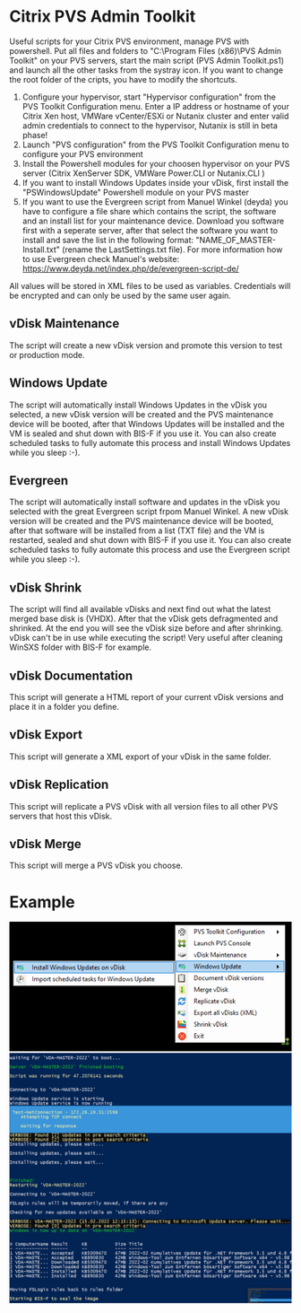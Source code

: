 # Citrix PVS Admin Toolkit
Useful scripts for your Citrix PVS environment, manage PVS with powershell.
Put all files and folders to "C:\Program Files (x86)\PVS Admin Toolkit" on your PVS servers, start the main script (PVS Admin Toolkit.ps1) and launch all the other tasks from the systray icon. If you want to change the root folder of the cripts, you have to modify the shortcuts.

1. Configure your hypervisor, start "Hypervisor configuration" from the PVS Toolkit Configuration menu. Enter a IP address or hostname of your Citrix Xen host, VMWare vCenter/ESXi or Nutanix cluster and enter valid admin credentials to connect to the hypervisor, Nutanix is still in beta phase!
2. Launch "PVS configuration" from the PVS Toolkit Configuration menu to configure your PVS environment
3. Install the Powershell modules for your choosen hypervisor on your PVS server (Citrix XenServer SDK, VMWare Power.CLI or Nutanix.CLI )
4. If you want to install Windows Updates inside your vDisk, first install the "PSWindowsUpdate" Powershell module on your PVS master
5. If you want to use the Evergreen script from Manuel Winkel (deyda) you have to configure a file share which contains the script, the software and an install list for your maintenance device. Download you software first with a seperate server, after that select the software you want to install and save the list in the following format: "NAME_OF_MASTER-Install.txt" (rename the LastSettings.txt file). For more information how to use Evergreen check Manuel's website: https://www.deyda.net/index.php/de/evergreen-script-de/

All values will be stored in XML files to be used as variables. Credentials will be encrypted and can only be used by the same user again. 

## vDisk Maintenance
The script will create a new vDisk version and promote this version to test or production mode.

## Windows Update
The script will automatically install Windows Updates in the vDisk you selected, a new vDisk version will be created and the PVS maintenance device will be booted, after that Windows Updates will be installed and the VM is sealed and shut down with BIS-F if you use it. You can also create scheduled tasks to fully automate this process and install Windows Updates while you sleep :-). 

## Evergreen
The script will automatically install software and  updates in the vDisk you selected with the great Evergreen script frpom Manuel Winkel. A new vDisk version will be created and the PVS maintenance device will be booted, after that software will be installed from a list (TXT file) and the VM is restarted, sealed and shut down with BIS-F if you use it. You can also create scheduled tasks to fully automate this process and use the Evergreen script while you sleep :-). 
## vDisk Shrink
The script will find all available vDisks and next find out what the latest merged base disk is (VHDX). After that the vDisk gets defragmented and shrinked. At the end you will see the vDisk size before and after shrinking. vDisk can't be in use while executing the script! Very useful after cleaning WinSXS folder with BIS-F for example. 

## vDisk Documentation
This script will generate a HTML report of your current vDisk versions and place it in a folder you define.

## vDisk Export
This script will generate a XML export of your vDisk in the same folder.

## vDisk Replication
This script will replicate a PVS vDisk with all version files to all other PVS servers that host this vDisk.

## vDisk Merge
This script will merge a PVS vDisk you choose.

# Example

![Toolkit](https://github.com/Mohrpheus78/Citrix/blob/main/PVS%20Admin%20Toolkit/PVSAdminToolkit.png)
![Toolkit](https://github.com/Mohrpheus78/Citrix/blob/main/PVS%20Admin%20Toolkit/WU.png)